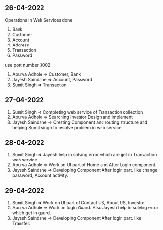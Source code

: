 ## 26-04-2022

Operations in Web Services done
1)	Bank	
2)	Customer
3)	Account
4)	Address
5)	Transaction 
6)	Password

use port number 3002

1)  Apurva Adhole => Customer, Bank
2)  Jayesh Saindane => Account, Password
3)  Sumit Singh => Transaction

## 27-04-2022

1)  Sumit Singh => Completing web service of Transaction collection
2)  Apurva Adhole => Searching Investor Design and implement
3)  Jayesh Saindane => Creating Component and routing structure and helping Sumit singh to resolve problem in web service 

## 28-04-2022

1)  Sumit Singh => 
Jayesh help in solving error which are get in Transaction web service.
2)  Apurva Adhole => Work on UI part of Home and After Login component.
3)  Jayesh Saindane => Developing Component After login part. like change password, Account activity.

## 29-04-2022

1)  Sumit Singh => Work on UI part of Contact US, About US, Investor 
2)  Apurva Adhole => Work on login Guard. Also Jayesh help in solving error which get in gaurd. 
3)  Jayesh Saindane => Developing Component After login part. like Transfer.